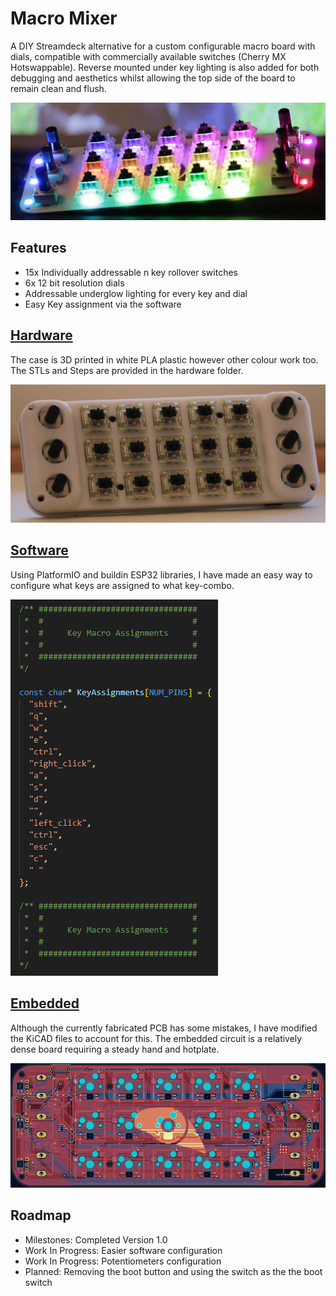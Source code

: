# Macro Mixer
A DIY Streamdeck alternative for a custom configurable macro board with dials, compatible with commercially available switches (Cherry MX Hotswappable). Reverse mounted under key lighting is also added for both debugging and aesthetics whilst allowing the top side of the board to remain clean and flush.

![Project_Image](.assets/Macro%20Mixer.JPG)

## Features
* 15x Individually addressable n key rollover switches 
* 6x 12 bit resolution dials
* Addressable underglow lighting for every key and dial
* Easy Key assignment via the software

## [Hardware](/Hardware/README.md)
The case is 3D printed in white PLA plastic however other colour work too. The STLs and Steps are provided in the hardware folder.

![Hardware](.assets/Macro%20Mixer%20Case%20A.JPG)

## [Software](/Software/README.md)
Using PlatformIO and buildin ESP32 libraries, I have made an easy way to configure what keys are assigned to what key-combo.

![Software](.assets/Macro%20Mixer%20Software.png)

## [Embedded](/Embedded/README.md)
Although the currently fabricated PCB has some mistakes, I have modified the KiCAD files to account for this. The embedded circuit is a relatively dense board requiring a steady hand and hotplate.

![Embedded](.assets/Macro%20Mixer%20KiCAD%20Top.png)

## Roadmap
* Milestones: Completed Version 1.0
* Work In Progress: Easier software configuration
* Work In Progress: Potentiometers configuration
* Planned: Removing the boot button and using the switch as the the boot switch